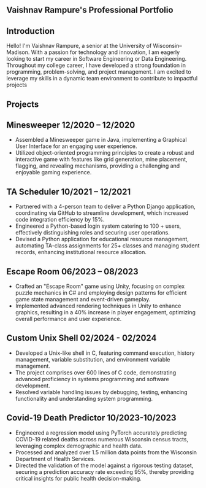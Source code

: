 ## Vaishnav Rampure's Professional Portfolio


## Introduction
Hello! I'm Vaishnav Rampure, a senior at the University of Wisconsin–Madison. With a passion for technology and innovation, I am eagerly looking to start my career in Software Engineering or Data Engineering. Throughout my college career, I have developed a strong foundation in programming, problem-solving, and project management. I am excited to leverage my skills in a dynamic team environment to contribute to impactful projects

## Projects
## Minesweeper 12/2020 – 12/2020
-  Assembled a Minesweeper game in Java, implementing a Graphical User Interface for an engaging user experience.
- Utilized object-oriented programming principles to create a robust and interactive game with features like grid
generation, mine placement, flagging, and revealing mechanisms, providing a challenging and enjoyable gaming
experience.
## TA Scheduler 10/2021 – 12/2021
- Partnered with a 4-person team to deliver a Python Django application, coordinating via GitHub to streamline
development, which increased code integration efficiency by 15%.
- Engineered a Python-based login system catering to 100 + users, effectively distinguishing roles and securing user
operations.
- Devised a Python application for educational resource management, automating TA-class assignments for 25+ classes
and managing student records, enhancing institutional resource allocation.
## Escape Room 06/2023 – 08/2023
- Crafted an "Escape Room" game using Unity, focusing on complex puzzle mechanics in C# and employing design
patterns for efficient game state management and event-driven gameplay.
- Implemented advanced rendering techniques in Unity to enhance graphics, resulting in a 40% increase in player
engagement, optimizing overall performance and user experience.
## Custom Unix Shell 02/2024 - 02/2024
- Developed a Unix-like shell in C, featuring command execution, history management, variable substitution, and
environment variable management.
- The project comprises over 600 lines of C code, demonstrating advanced proficiency in systems programming and
software development.
- Resolved variable handling issues by debugging, testing, enhancing functionality and understanding system
programming.

## Covid-19 Death Predictor							               	        10/2023-10/2023
- Engineered a regression model using PyTorch accurately predicting COVID-19 related deaths across numerous Wisconsin census tracts, leveraging complex demographic and health data.
- Processed and analyzed over 1.5 million data points from the Wisconsin Department of Health Services.
- Directed the validation of the model against a rigorous testing dataset, securing a prediction accuracy rate exceeding 95%, thereby providing critical insights for public health decision-making.


